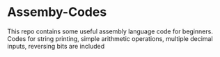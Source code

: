 # Assemby-Codes
This repo contains some useful assembly language code for beginners.
Codes for string printing, simple arithmetic operations, multiple decimal inputs, reversing bits are included
